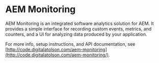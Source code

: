 # AEM Monitoring
AEM Monitoring is an integrated software analytics solution for AEM.  It provides a simple interface for recording custom events, metrics, and counters, and a UI for analyzing data produced by your application.

For more info, setup instructions, and API documentation, see [http://code.digitalatolson.com/aem-monitoring](http://code.digitalatolson.com/aem-monitoring/).